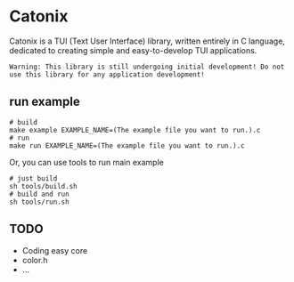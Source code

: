 # Catonix
Catonix is a TUI (Text User Interface) library, written entirely in C language, dedicated to creating simple and easy-to-develop TUI applications.

`Warning: This library is still undergoing initial development! Do not use this library for any application development!`
## run example
```shell
# build
make example EXAMPLE_NAME=(The example file you want to run.).c
# run
make run EXAMPLE_NAME=(The example file you want to run.).c
```
Or, you can use tools to run main example
```shell
# just build
sh tools/build.sh
# build and run
sh tools/run.sh
```
## TODO
* Coding easy core
* color.h
* ...
